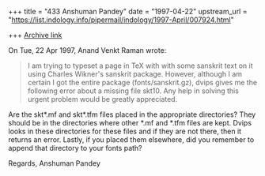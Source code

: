 +++
title = "433 Anshuman Pandey"
date = "1997-04-22"
upstream_url = "https://list.indology.info/pipermail/indology/1997-April/007924.html"

+++
[Archive link](https://list.indology.info/pipermail/indology/1997-April/007924.html)


On Tue, 22 Apr 1997, Anand Venkt Raman wrote:

> I am trying to typeset a page in TeX with with some sanskrit text on
> it using Charles Wikner's sanskrit package.  However, although I am
> certain I got the entire package (fonts/sanskrit.gz), dvips gives me
> the following error about a missing file skt10.  Any help in solving
> this urgent problem would be greatly appreciated.

Are the skt*.mf and skt*.tfm files placed in the appropriate directories?
They should be in the directories where other *.mf and *.tfm files are
kept. Dvips looks in these directories for these files and if they are not
there, then it returns an error. Lastly, if you placed them elsewhere, did
you remember to append that directory to your fonts path?

Regards,
Anshuman Pandey






